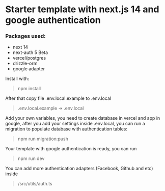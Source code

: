 # Starter template with next.js 14 and google authentication

### Packages used:

- next 14
- next-auth 5 Beta
- vercel/postgres
- drizzle-orm
- google adapter

Install with:

> npm install

After that copy file .env.local.example to .env.local

> .env.local.example -> .env.local

Add your own variables, you need to create database in vercel and app in google, after you add your settings inside .env.local, you can run a migration to populate database with authentication tables:

> npm run migration:push

Your template with google authentication is ready, you can run

> npm run dev

You can add more authentication adapters (Facebook, Github and etc) inside

> /src/utils/auth.ts

